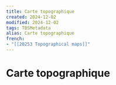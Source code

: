 ```yaml
---
title: Carte topographique
created: 2024-12-02
modified: 2024-12-02
tags: TBSMetadata
alias: Carte topographique
french:
- "[[20253 Topographical maps]]"
---
```

# Carte topographique
